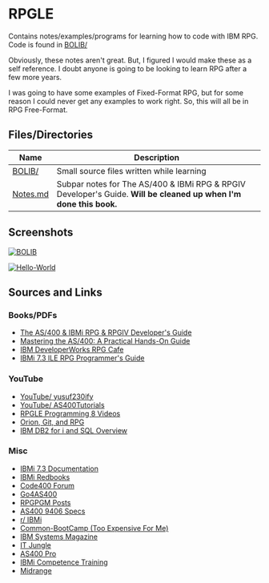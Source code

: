 # RPGLE
Contains notes/examples/programs for learning how to code with IBM RPG. Code is found in [BOLIB/](https://github.com/barrettotte/RPGLE/tree/master/BOLIB)

Obviously, these notes aren't great. But, I figured I would make these as a self reference. I doubt anyone is going to be looking to learn RPG after a few more years.

I was going to have some examples of Fixed-Format RPG, but for some reason I could never get any examples to work right. So, this will all be in RPG Free-Format.

## Files/Directories
| **Name** | **Description** |
| ------------------ | --------------- |
| [BOLIB/](https://github.com/barrettotte/RPGLE/tree/master/BOLIB) | Small source files written while learning |
| [Notes.md](https://github.com/barrettotte/IBM-RPG/blob/master/Notes.md) | Subpar notes for The AS/400 & IBMi RPG & RPGIV Developer's Guide. **Will be cleaned up when I'm done this book.** |


## Screenshots
[![BOLIB](https://github.com/barrettotte/RPGLE/blob/master/screenshots/01.PNG)](https://github.com/barrettotte/RPGLE/blob/master/screenshots/01.PNG)

[![Hello-World](https://github.com/barrettotte/RPGLE/blob/master/screenshots/02.PNG)](https://github.com/barrettotte/RPGLE/blob/master/screenshots/02.PNG)



## Sources and Links
### Books/PDFs
* [The AS/400 & IBMi RPG & RPGIV Developer's Guide](https://www.amazon.com/gp/product/0998268313/ref=oh_aui_search_detailpage?ie=UTF8&psc=1)
* [Mastering the AS/400: A Practical Hands-On Guide](https://www.amazon.com/gp/product/1583040706/ref=oh_aui_search_detailpage?ie=UTF8&psc=1)
* [IBM DeveloperWorks RPG Cafe](https://www.ibm.com/developerworks/community/wikis/home?lang=en#!/wiki/We13116a562db_467e_bcd4_882013aec57a)
* [IBMi 7.3 ILE RPG Programmer's Guide](https://www.ibm.com/support/knowledgecenter/ssw_ibm_i_73/rzasc/sc092507.pdf)

### YouTube
* [YouTube/ yusuf230ify](https://www.youtube.com/user/yusuf230ify/playlists)
* [YouTube/ AS400Tutorials](https://www.youtube.com/user/AS400Tutorials/videos)
* [RPGLE Programming 8 Videos](https://www.youtube.com/playlist?list=PLcriRITr9pA5D8YVSkAejRhNNt5Cz3QgQ)
* [Orion, Git, and RPG](https://www.youtube.com/watch?v=-fbrQwBKQ_I)
* [IBM DB2 for i and SQL Overview](https://www.youtube.com/watch?v=SB5Phy3BTQk)

### Misc
* [IBMi 7.3 Documentation](https://www.ibm.com/support/knowledgecenter/en/ssw_ibm_i_73/rzahg/welcome.htm)
* [IBMi Redbooks](http://www.redbooks.ibm.com/cgi-bin/searchsite.cgi?query=ibm+AND+i)
* [Code400 Forum](http://www.code400.com/forum/)
* [Go4AS400](http://www.go4as400.com/)
* [RPGPGM Posts](http://www.rpgpgm.com/p/list-of-all-posts.html)
* [AS400 9406 Specs](http://www-01.ibm.com/common/ssi/cgi-bin/ssialias?infotype=dd&subtype=sm&htmlfid=897/ENUS9406-_h11)
* [r/ IBMi](https://www.reddit.com/r/IBMi/)
* [Common-BootCamp (Too Expensive For Me)](https://www.common.org/online-education/boot-camp/)
* [IBM Systems Magazine](http://ibmsystemsmag.com/blogs/you-and-i/)
* [IT Jungle](https://www.itjungle.com/newsletter/tfh/)
* [AS400 Pro](http://www.as400pro.com/index.php)
* [IBMi Competence Training](http://ibmicompetence.com/)
* [Midrange](http://www.midrange.com/#home)
